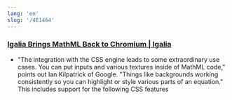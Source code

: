 ```yaml
---
lang: 'en'
slug: '/4E1464'
---
```


### [Igalia Brings MathML Back to Chromium | Igalia](https://www.igalia.com/2023/01/10/Igalia-Brings-MathML-Back-to-Chromium.html)

- "The integration with the CSS engine leads to some extraordinary use cases. You can put inputs and various textures inside of MathML code," points out Ian Kilpatrick of Google. "Things like backgrounds working consistently so you can highlight or style various parts of an equation." This includes support for the following CSS features
